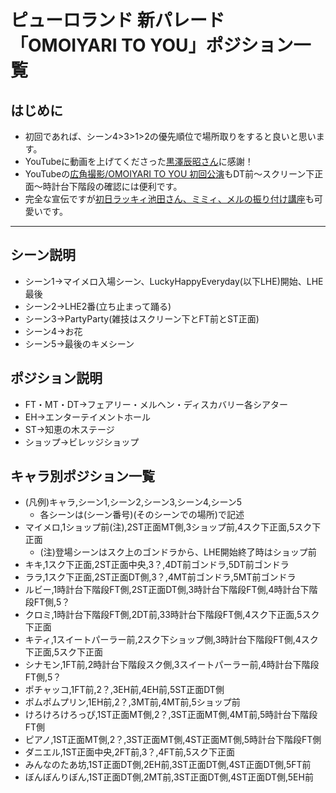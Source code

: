 ﻿# ピューロランド 新パレード「OMOIYARI TO YOU」ポジション一覧
## はじめに
* 初回であれば、シーン4>3>1>2の優先順位で場所取りをすると良いと思います。
* YouTubeに動画を上げてくださった[黒澤辰昭さん](https://www.youtube.com/channel/UCZ6t51HjKvMmMX3JMdLrF5Q)に感謝！
* YouTubeの[広角撮影/OMOIYARI TO YOU 初回公演](http://youtu.be/tsoWcwL2aNs)もDT前～スクリーン下正面～時計台下階段の確認には便利です。
* 完全な宣伝ですが[初日ラッキィ池田さん、ミミィ、メルの振り付け講座](http://youtu.be/tN7QrrkH7ps)も可愛いです。

----------

## シーン説明
* シーン1→マイメロ入場シーン、LuckyHappyEveryday(以下LHE)開始、LHE最後
* シーン2→LHE2番(立ち止まって踊る)
* シーン3→PartyParty(雑技はスクリーン下とFT前とST正面)
* シーン4→お花
* シーン5→最後のキメシーン

## ポジション説明
* FT・MT・DT→フェアリー・メルヘン・ディスカバリー各シアター
* EH→エンターテイメントホール
* ST→知恵の木ステージ
* ショップ→ビレッジショップ

## キャラ別ポジション一覧
* (凡例)キャラ,シーン1,シーン2,シーン3,シーン4,シーン5
  - 各シーンは(シーン番号)(そのシーンでの場所)で記述
* マイメロ,1ショップ前(注),2ST正面MT側,3ショップ前,4スク下正面,5スク下正面
  - (注)登場シーンはスク上のゴンドラから、LHE開始終了時はショップ前
* キキ,1スク下正面,2ST正面中央,3？,4DT前ゴンドラ,5DT前ゴンドラ
* ララ,1スク下正面,2ST正面DT側,3？,4MT前ゴンドラ,5MT前ゴンドラ
* ルビー,1時計台下階段FT側,2ST正面DT側,3時計台下階段FT側,4時計台下階段FT側,5？
* クロミ,1時計台下階段FT側,2DT前,33時計台下階段FT側,4スク下正面,5スク下正面
* キティ,1スイートパーラー前,2スク下ショップ側,3時計台下階段FT側,4スク下正面,5スク下正面
* シナモン,1FT前,2時計台下階段スク側,3スイートパーラー前,4時計台下階段FT側,5？
* ポチャッコ,1FT前,2？,3EH前,4EH前,5ST正面DT側
* ポムポムプリン,1EH前,2？,3MT前,4MT前,5ショップ前
* けろけろけろっぴ,1ST正面MT側,2？,3ST正面MT側,4MT前,5時計台下階段FT側
* ピアノ,1ST正面MT側,2？,3ST正面MT側,4ST正面MT側,5時計台下階段FT側
* ダニエル,1ST正面中央,2FT前,3？,4FT前,5スク下正面
* みんなのたあ坊,1ST正面DT側,2EH前,3ST正面DT側,4ST正面DT側,5FT前
* ぼんぼんりぼん,1ST正面DT側,2MT前,3ST正面DT側,4ST正面DT側,5EH前
